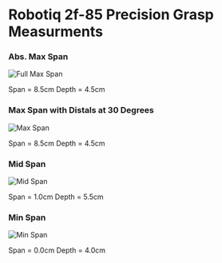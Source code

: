 # Robotiq 2f-85 Precision Grasp Measurments


### Abs. Max Span
![Full Max Span](Images/)

Span = 8.5cm
Depth = 4.5cm


### Max Span with Distals at 30 Degrees
![Max Span](Images/)

Span = 8.5cm
Depth = 4.5cm


### Mid Span
![Mid Span](Images/)

Span = 1.0cm
Depth = 5.5cm


### Min Span
![Min Span](Images/)

Span = 0.0cm
Depth = 4.0cm
